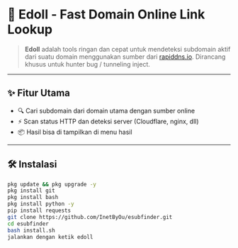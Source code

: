 # 🧠 Edoll - Fast Domain Online Link Lookup

> **Edoll** adalah tools ringan dan cepat untuk mendeteksi subdomain aktif dari suatu domain menggunakan sumber dari [rapiddns.io](https://rapiddns.io). Dirancang khusus untuk hunter bug / tunneling inject.

---

## ✨ Fitur Utama

- 🔍 Cari subdomain dari domain utama dengan sumber online
- ⚡ Scan status HTTP dan deteksi server (Cloudflare, nginx, dll)
- 📦 Hasil bisa di tampilkan di menu hasil

---

## 🛠️ Instalasi

```bash
pkg update && pkg upgrade -y
pkg install git
pkg install bash
pkg install python -y
pip install requests
git clone https://github.com/InetByOu/esubfinder.git
cd esubfinder
bash install.sh
jalankan dengan ketik edoll
